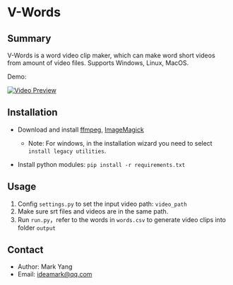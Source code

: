 # V-Words

## Summary

V-Words is a word video clip maker, which can make word short videos from amount of video files. Supports Windows, Linux, MacOS.

Demo:

[![Video Preview](https://img.youtube.com/vi/Z7-Wk-5Ed5E/0.jpg)](https://youtu.be/Z7-Wk-5Ed5E)

## Installation

* Download and install [ffmpeg](https://ffmpeg.org/download.html), [ImageMagick](https://imagemagick.org/script/download.php)

  * Note: For windows, in the installation wizard you need to select `install legacy utilities`.
* Install python modules: `pip install -r requirements.txt`

## Usage

1. Config `settings.py` to set the input video path: `video_path`
2. Make sure srt files and videos are in the same path.
3. Run `run.py`，refer to the words in `words.csv` to generate video clips into folder `output`

## Contact

* Author: Mark Yang
* Email: ideamark@qq.com
